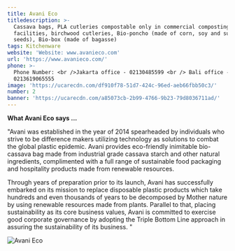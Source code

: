 ```yaml
---
title: Avani Eco
titledescription: >-
  Cassava bags, PLA cutleries compostable only in commercial composting 
  facilities, birchwood cutleries, Bio-poncho (made of corn, soy and sunflower 
  seeds), Bio-box (made of bagasse)
tags: Kitchenware
website: 'Website: www.avanieco.com'
url: 'https://www.avanieco.com/'
phone: >-
  Phone Number: <br />Jakarta office - 02130485599 <br /> Bali office -
  0213619065555
image: 'https://ucarecdn.com/df910f78-51d7-424c-96ed-aeb66fbb50c3/'
number: 2
banner: 'https://ucarecdn.com/a85073cb-2b99-4766-9b23-79d8036711ad/'
---
```

**What Avani Eco says ...**

"Avani was established in the year of 2014 spearheaded by individuals who strive to be difference makers utilizing technology as solutions to combat the global plastic epidemic. Avani provides eco-friendly inimitable bio-cassava bag made from industrial grade cassava starch and other natural ingredients, complimented with a full range of sustainable food packaging and hospitality products made from renewable resources.

Through years of preparation prior to its launch, Avani has successfully embarked on its mission to replace disposable plastic products which take hundreds and even thousands of years to be decomposed by Mother nature by using renewable resources made from plants. Parallel to that, placing sustainability as its core business values, Avani is committed to exercise good corporate governance by adopting the Triple Bottom Line approach in assuring the sustainability of its business. "

![Avani Eco](https://ucarecdn.com/a1a61923-032e-4b48-8930-f8da5dcb4155/ "Avani Eco")
